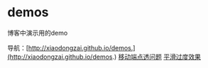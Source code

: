 # demos
博客中演示用的demo

导航：[http://xiaodongzai.github.io/demos.](http://xiaodongzai.github.io/demos.)
<a href="view/app_click_delay.html" target="_blank">移动端点透问题</a>
<a href="weight/index.html" target="_blank">平滑过度效果</a>
